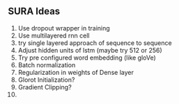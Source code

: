 ## SURA Ideas
1. Use dropout wrapper in training
2. Use multilayered rnn cell
3. try single layered approach of sequence to sequence
4. Adjust hidden units of lstm (maybe try 512 or 256)
5. Try pre configured word embedding (like gloVe)
6. Batch normalization
7. Regularization in weights of Dense layer
8. Glorot Initialization?
9. Gradient Clipping?
10. 